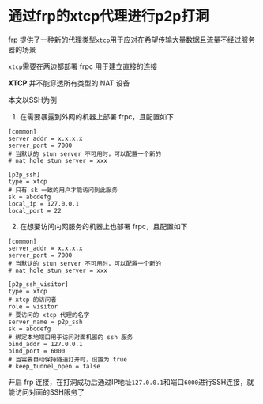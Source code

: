 # 通过frp的xtcp代理进行p2p打洞

frp 提供了一种新的代理类型`xtcp`用于应对在希望传输大量数据且流量不经过服务器的场景

`xtcp`需要在两边都部署 frpc 用于建立直接的连接

**XTCP** 并不能穿透所有类型的 NAT 设备

本文以SSH为例
1. 在需要暴露到外网的机器上部署 frpc，且配置如下
```
[common]
server_addr = x.x.x.x
server_port = 7000
# 当默认的 stun server 不可用时，可以配置一个新的
# nat_hole_stun_server = xxx

[p2p_ssh]
type = xtcp
# 只有 sk 一致的用户才能访问到此服务
sk = abcdefg
local_ip = 127.0.0.1
local_port = 22
```

2. 在想要访问内网服务的机器上也部署 frpc，且配置如下
```
[common]
server_addr = x.x.x.x
server_port = 7000
# 当默认的 stun server 不可用时，可以配置一个新的
# nat_hole_stun_server = xxx

[p2p_ssh_visitor]
type = xtcp
# xtcp 的访问者
role = visitor
# 要访问的 xtcp 代理的名字
server_name = p2p_ssh
sk = abcdefg
# 绑定本地端口用于访问对面机器的 ssh 服务
bind_addr = 127.0.0.1
bind_port = 6000
# 当需要自动保持隧道打开时，设置为 true
# keep_tunnel_open = false
```
开启 frp 连接，在打洞成功后通过IP地址`127.0.0.1`和端口`6000`进行SSH连接，就能访问对面的SSH服务了
